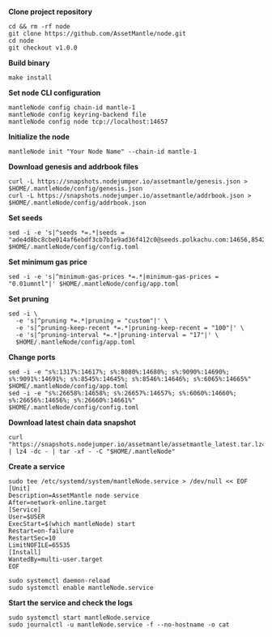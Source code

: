 **Clone project repository**
```
cd && rm -rf node
git clone https://github.com/AssetMantle/node.git
cd node
git checkout v1.0.0
```

**Build binary**
```
make install
```

**Set node CLI configuration**
```
mantleNode config chain-id mantle-1
mantleNode config keyring-backend file
mantleNode config node tcp://localhost:14657
```

**Initialize the node**
```
mantleNode init "Your Node Name" --chain-id mantle-1
```
**Download genesis and addrbook files**
```
curl -L https://snapshots.nodejumper.io/assetmantle/genesis.json > $HOME/.mantleNode/config/genesis.json
curl -L https://snapshots.nodejumper.io/assetmantle/addrbook.json > $HOME/.mantleNode/config/addrbook.json
```

**Set seeds**
```
sed -i -e 's|^seeds *=.*|seeds = "ade4d8bc8cbe014af6ebdf3cb7b1e9ad36f412c0@seeds.polkachu.com:14656,8542cd7e6bf9d260fef543bc49e59be5a3fa9074@seed.publicnode.com:26656,c28827cb96c14c905b127b92065a3fb4cd77d7f6@seeds.whispernode.com:14656,df949a46ae6529ae1e09b034b49716468d5cc7e9@seeds.stakerhouse.com:10156,4654c8bed4349e4800238cff1f88e97c1f880080@207.244.245.125:26656,a7aafd3330e57d3104be5b2820b6ad2d52ac19ec@3.39.94.36:26656,9c97f6143d3fae032af5f155d472bbc52f4d90b3@194.34.232.225:26656,fd096224f9c918089410ac7ab6d42d21ec87db60@65.21.230.230:26656,f33b2125c3b3a7c4838e22a060e38d2cefd66e78@65.108.140.109:26656,6261de9dac635a8fd8d19a70afc41f845c59db96@116.203.35.46:26656"|' $HOME/.mantleNode/config/config.toml
```

**Set minimum gas price**
```
sed -i -e 's|^minimum-gas-prices *=.*|minimum-gas-prices = "0.01umntl"|' $HOME/.mantleNode/config/app.toml
```

**Set pruning**
```
sed -i \
  -e 's|^pruning *=.*|pruning = "custom"|' \
  -e 's|^pruning-keep-recent *=.*|pruning-keep-recent = "100"|' \
  -e 's|^pruning-interval *=.*|pruning-interval = "17"|' \
  $HOME/.mantleNode/config/app.toml
```

**Change ports**
```
sed -i -e "s%:1317%:14617%; s%:8080%:14680%; s%:9090%:14690%; s%:9091%:14691%; s%:8545%:14645%; s%:8546%:14646%; s%:6065%:14665%" $HOME/.mantleNode/config/app.toml
sed -i -e "s%:26658%:14658%; s%:26657%:14657%; s%:6060%:14660%; s%:26656%:14656%; s%:26660%:14661%" $HOME/.mantleNode/config/config.toml
```

**Download latest chain data snapshot**
```
curl "https://snapshots.nodejumper.io/assetmantle/assetmantle_latest.tar.lz4" | lz4 -dc - | tar -xf - -C "$HOME/.mantleNode"
```

**Create a service**
```
sudo tee /etc/systemd/system/mantleNode.service > /dev/null << EOF
[Unit]
Description=AssetMantle node service
After=network-online.target
[Service]
User=$USER
ExecStart=$(which mantleNode) start
Restart=on-failure
RestartSec=10
LimitNOFILE=65535
[Install]
WantedBy=multi-user.target
EOF
```
```
sudo systemctl daemon-reload
sudo systemctl enable mantleNode.service
```

**Start the service and check the logs**
```
sudo systemctl start mantleNode.service
sudo journalctl -u mantleNode.service -f --no-hostname -o cat
```
